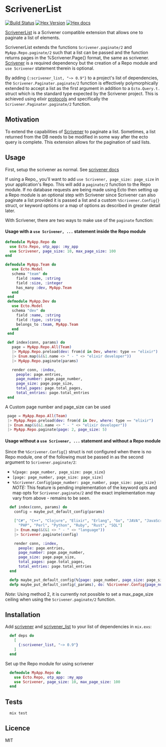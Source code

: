 # ScrivenerList

[![Build Status](https://travis-ci.org/stephenmoloney/scrivener_list.svg)](https://travis-ci.org/stephenmoloney/scrivener_list) [![Hex Version](http://img.shields.io/hexpm/v/scrivener_list.svg?style=flat)](https://hex.pm/packages/scrivener_list) [![Hex docs](http://img.shields.io/badge/hex.pm-docs-green.svg?style=flat)](https://hexdocs.pm/scrivener_list)

[ScrivenerList](https://hex.pm/packages/scrivener_list) is a Scrivener compatible extension that
allows one to paginate a list of elements.

ScrivenerList extends the functions `Scrivener.paginate/2` and `MyApp.Repo.paginate/2` such that
a list can be passed and the function returns pages in the %Scrivener.Page{} format, the same as scrivener.
[Scrivener](https://hexdocs.pm/scrivener/) is a required dependency but the creation of
a Repo module and `use Scrivener` statement therein is optional.

By adding `{:scrivener_list, "~> 0.9"}` to a project's list of dependencies, the `Scrivener.Paginater.paginate/2`
function is effectively polymorphically extended to accept a list as the first argument in addition to a
`Ecto.Query.t.` struct which is the standard type expected by the Scrivener project. This is achieved using
elixir [protocols](http://elixir-lang.org/getting-started/protocols.html) and specifically the `Scrivener.Paginater.paginate/2` function.


## Motivation

To extend the capabilities of [Scrivener](https://hex.pm/packages/scrivener) to paginate a
list. Sometimes, a list returned from the DB needs to be modified in some way after the ecto
query is complete. This extension allows for the pagination of said lists.


## Usage

First, setup the scrivener as normal. See [scrivener docs](https://hexdocs.pm/scrivener/Scrivener.html)

If using a Repo,, you'll want to add `use Scrivener, page_size: page_size` in your application's Repo. This will add a `paginate/2` function to the Repo module. If no database requests are being made using Ecto then
setting up a Repo module is an optional step with Scrivener since Scrivener can also paginate a list provided it is passed a list and a custom `%Scrivener.Config{}` struct, or keyword options or a map of options
as described in greater detail later.

With Scrivener, there are two ways to make use of the `paginate` function:

#### Usage with a `use Scrivener, ...` statement inside the Repo module

```elixir
defmodule MyApp.Repo do
  use Ecto.Repo, otp_app: :my_app
  use Scrivener, page_size: 10, max_page_size: 100
end

defmodule MyApp.Team do
   use Ecto.Model
   schema "team" do
     field :name, :string
     field :size, :integer
     has_many :dev, MyApp.Team
   end
 end
 defmodule MyApp.Dev do
   use Ecto.Model
   schema "dev" do
     field :name, :string
     field :type, :string
     belongs_to :team, MyApp.Team
   end
 end

 def index(conn, params) do
   page = MyApp.Repo.All(Team)
   |> MyApp.Repo.preload(dev: from(d in Dev, where: type == "elixir")
   |> Enum.map(&(&1.name <> " - " <> "elixir developer"))
   |> MyApp.Repo.paginate(params)

   render conn, :index,
     people: page.entries,
     page_number: page.page_number,
     page_size: page.page_size,
     total_pages: page.total_pages,
     total_entries: page.total_entries
 end
 ```

 A Custom page number and page_size can be used

```elixir
 page = MyApp.Repo.All(Team)
 |> MyApp.Repo.preload(dev: from(d in Dev, where: type == "elixir")
 |> Enum.map(&(&1.name <> " - " <> "elixir developer"))
 |> MyApp.Repo.paginate(page: 2, page_size: 5)
```


#### Usage without a `use Scrivener, ...` statement and without a Repo module

Since the `%Scrivener.Config{}` struct is not configured when there is no Repo module, one of the following
must be passed in as the second argument to `Scrivener.paginate/2`:

- ```%{page: page_number, page_size: page_size}```
- ```[page: page_number, page_size: page_size]```
- ```%Scrivener.Config{page_number: page_number, page_size: page_size}```
*NOTE:* This feature is pending implementation of the keyword opts and map opts for `Scrivener.paginate/2`
and the exact implementation may vary from above - remains to be seen.

```elixir
  def index(conn, params) do
    config = maybe_put_default_config(params)

    ["C#", "C++", "Clojure", "Elixir", "Erlang", "Go", "JAVA", "JavaScript", "Lisp",
      "PHP", "Perl", "Python", "Ruby", "Rust", "SQL"]
    |> Enum.map(&(&1 <> " - " <> "language"))
    |> Scrivener.paginate(config)

    render conn, :index,
      people: page.entries,
      page_number: page.page_number,
      page_size: page.page_size,
      total_pages: page.total_pages,
      total_entries: page.total_entries
  end

  defp maybe_put_default_config(%{page: page_number, page_size: page_size} = params), do: params
  defp maybe_put_default_config(_params), do: %Scrivener.Config{page_number: 1, page_size: 10}
```

*Note:* Using method 2, it is currently not possible to set a max_page_size ceiling when using the
`Scrivener.paginate/2` function.


## Installation

Add [scrivener](https://hex.pm/packages/scrivener) and [scrivener_list](https://hex.pm/packages/scrivener_list) to your list of dependencies in `mix.exs`:

```elixir
  def deps do
    [
      {:scrivener_list, "~> 0.9"}
    ]
  end
```

Set up the Repo module for using scrivener

```elixir
  defmodule MyApp.Repo do
    use Ecto.Repo, otp_app: :my_app
    use Scrivener, page_size: 10, max_page_size: 100
  end
```

## Tests

```shell
  mix test
```


## Licence

MIT
